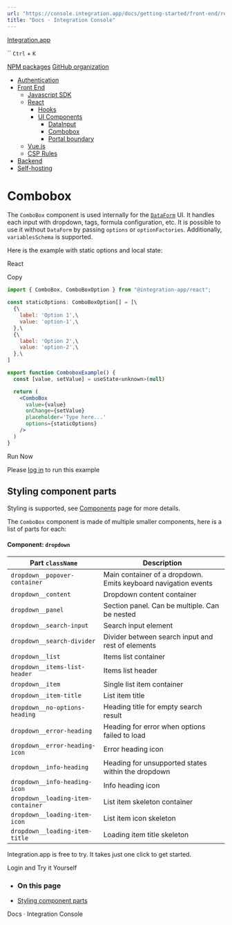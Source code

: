 ```yaml
---
url: "https://console.integration.app/docs/getting-started/front-end/react/components/combobox"
title: "Docs · Integration Console"
---
```


[Integration.app](https://integration.app/)

`` `Ctrl` + `K`

[NPM packages](https://www.npmjs.com/~integration.app) [GitHub organization](https://github.com/integration-app)

- [Authentication](https://console.integration.app/docs/getting-started/authentication)
- [Front End](https://console.integration.app/docs/getting-started/front-end)
  - [Javascript SDK](https://console.integration.app/docs/getting-started/front-end/javascript)
  - [React](https://console.integration.app/docs/getting-started/front-end/react)
    - [Hooks](https://console.integration.app/docs/getting-started/front-end/react/hooks)
    - [UI Components](https://console.integration.app/docs/getting-started/front-end/react/components)
      - [DataInput](https://console.integration.app/docs/getting-started/front-end/react/components/data-input)
      - [Combobox](https://console.integration.app/docs/getting-started/front-end/react/components/combobox)
      - [Portal boundary](https://console.integration.app/docs/getting-started/front-end/react/components/portal-boundary)
  - [Vue.js](https://console.integration.app/docs/getting-started/front-end/vue)
  - [CSP Rules](https://console.integration.app/docs/getting-started/front-end/csp_rules)
- [Backend](https://console.integration.app/docs/getting-started/backend)
- [Self-hosting](https://console.integration.app/docs/getting-started/self-hosting)

# Combobox

The `ComboBox` component is used internally for the [`DataForm`](https://console.integration.app/docs/getting-started/front-end/react/components/data-input) UI.
It handles each input with dropdown, tags, formula configuration, etc.
It is possible to use it without `DataForm` by passing `options` or `optionFactories`. Additionally, `variablesSchema` is supported.

Here is the example with static options and local state:

React

Copy

```jsx
import { ComboBox, ComboBoxOption } from "@integration-app/react";

const staticOptions: ComboBoxOption[] = [\
  {\
    label: 'Option 1',\
    value: 'option-1',\
  },\
  {\
    label: 'Option 2',\
    value: 'option-2',\
  },\
]

export function ComboboxExample() {
  const [value, setValue] = useState<unknown>(null)

  return (
    <ComboBox
      value={value}
      onChange={setValue}
      placeholder='Type here...'
      options={staticOptions}
    />
  )
}
```

Run Now

Please [log in](https://console.integration.app/login?returnTo=https%3A%2F%2Fconsole.integration.app%2Fdocs%2Fgetting-started%2Ffront-end%2Freact%2Fcomponents%2Fcombobox) to run this example

## Styling component parts

Styling is supported, see [Components](https://console.integration.app/docs/getting-started/front-end/react/components) page for more details.

The `ComboBox` component is made of multiple smaller components, here is a list of parts for each:

#### Component: `dropdown`

| Part `className` | Description |
| --- | --- |
| `dropdown__popover-container` | Main container of a dropdown. Emits keyboard navigation events |
| `dropdown__content` | Dropdown content container |
| `dropdown__panel` | Section panel. Can be multiple. Can be nested |
| `dropdown__search-input` | Search input element |
| `dropdown__search-divider` | Divider between search input and rest of elements |
| `dropdown__list` | Items list container |
| `dropdown__items-list-header` | Items list header |
| `dropdown__item` | Single list item container |
| `dropdown__item-title` | List item title |
| `dropdown__no-options-heading` | Heading title for empty search result |
| `dropdown__error-heading` | Heading for error when options failed to load |
| `dropdown__error-heading-icon` | Error heading icon |
| `dropdown__info-heading` | Heading for unsupported states within the dropdown |
| `dropdown__info-heading-icon` | Info heading icon |
| `dropdown__loading-item-container` | List item skeleton container |
| `dropdown__loading-item-icon` | List item icon skeleton |
| `dropdown__loading-item-title` | Loading item title skeleton |

Integration.app is free to try. It takes just one click to get started.

Login and Try it Yourself

- ### On this page

- [Styling component parts](https://console.integration.app/docs/getting-started/front-end/react/components/combobox#styling-component-parts)

Docs · Integration Console